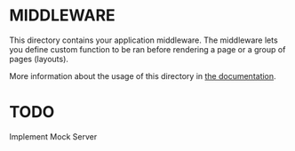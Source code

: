 # MIDDLEWARE

This directory contains your application middleware.
The middleware lets you define custom function to be ran before rendering a page or a group of pages (layouts).

More information about the usage of this directory in [the documentation](https://nuxtjs.org/guide/routing#middleware).

# TODO

Implement Mock Server
